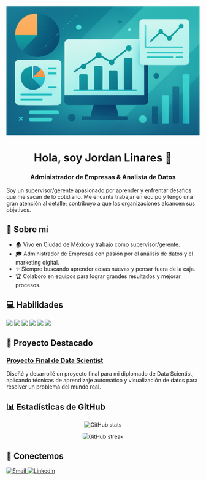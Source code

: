 <img src="banner.png" alt="Jordan's banner"/>

<h1 align="center">Hola, soy Jordan Linares 👋</h1>
<h3 align="center">Administrador de Empresas & Analista de Datos</h3>

<p>
Soy un supervisor/gerente apasionado por aprender y enfrentar desafíos que me sacan de lo cotidiano. Me encanta trabajar en equipo y tengo una gran atención al detalle; contribuyo a que las organizaciones alcancen sus objetivos.
</p>

## 🧠 Sobre mí
- 🏠 Vivo en Ciudad de México y trabajo como supervisor/gerente.
- 🎓 Administrador de Empresas con pasión por el análisis de datos y el marketing digital.
- ✨ Siempre buscando aprender cosas nuevas y pensar fuera de la caja.
- 🏆 Colaboro en equipos para lograr grandes resultados y mejorar procesos.

## 💻 Habilidades
<p>
<img src="https://img.shields.io/badge/Python-3776AB?style=for-the-badge&logo=python&logoColor=white"/>
<img src="https://img.shields.io/badge/SQL-4479A1?style=for-the-badge&logo=postgresql&logoColor=white"/>
<img src="https://img.shields.io/badge/Excel-217346?style=for-the-badge&logo=microsoft-excel&logoColor=white"/>
<img src="https://img.shields.io/badge/Power%20BI-F2C811?style=for-the-badge&logo=powerbi&logoColor=black"/>
<img src="https://img.shields.io/badge/Machine%20Learning-F7931E?style=for-the-badge&logo=scikit-learn&logoColor=white"/>
<img src="https://img.shields.io/badge/Google%20Analytics-FF6F00?style=for-the-badge&logo=googleanalytics&logoColor=white"/>
</p>

## 🚀 Proyecto Destacado
### [Proyecto Final de Data Scientist](https://github.com/JordanLV23/proyecto_final_data_scientist)
Diseñé y desarrollé un proyecto final para mi diplomado de Data Scientist, aplicando técnicas de aprendizaje automático y visualización de datos para resolver un problema del mundo real.

## 📊 Estadísticas de GitHub
<p align="center">
  <img src="https://github-readme-stats.vercel.app/api?username=JordanLV23&show_icons=true&theme=dracula" alt="GitHub stats"/>
</p>
<p align="center">
  <img src="https://streak-stats.demolab.com?user=JordanLV23&theme=dracula" alt="GitHub streak"/>
</p>

## 📧 Conectemos
<p>
  <a href="mailto:jlinaresvazquez@hotmail.com">
    <img src="https://img.shields.io/badge/Email-d14836?style=for-the-badge&logo=gmail&logoColor=white" alt="Email"/>
  </a>
  <a href="https://www.linkedin.com/in/jordanlinares-datascientist">
    <img src="https://img.shields.io/badge/LinkedIn-0077B5?style=for-the-badge&logo=linkedin&logoColor=white" alt="LinkedIn"/>
  </a>
</p>
